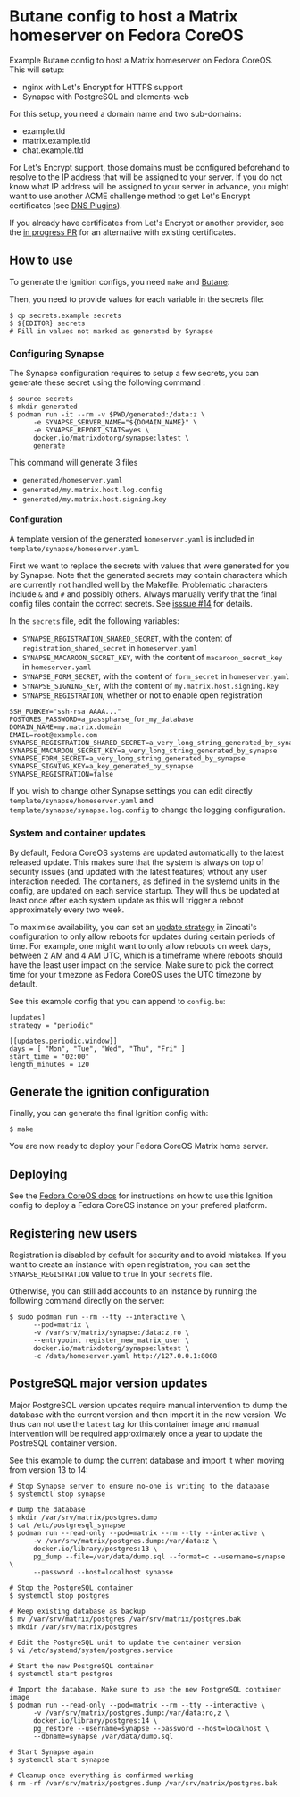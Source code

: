 # Butane config to host a Matrix homeserver on Fedora CoreOS

Example Butane config to host a Matrix homeserver on Fedora CoreOS. This will
setup:
  * nginx with Let's Encrypt for HTTPS support
  * Synapse with PostgreSQL and elements-web

For this setup, you need a domain name and two sub-domains:
  * example.tld
  * matrix.example.tld
  * chat.example.tld

For Let's Encrypt support, those domains must be configured beforehand to
resolve to the IP address that will be assigned to your server. If you do not
know what IP address will be assigned to your server in advance, you might want
to use another ACME challenge method to get Let's Encrypt certificates (see
[DNS Plugins][plugins]).

If you already have certificates from Let's Encrypt or another provider, see
the [in progress PR](https://github.com/travier/fedora-coreos-matrix/pull/10)
for an alternative with existing certificates.

## How to use

To generate the Ignition configs, you need `make` and [Butane][butane]:

Then, you need to provide values for each variable in the secrets file:

```
$ cp secrets.example secrets
$ ${EDITOR} secrets
# Fill in values not marked as generated by Synapse
```

### Configuring Synapse

The Synapse configuration requires to setup a few secrets, you can generate
these secret using the following command :

```
$ source secrets
$ mkdir generated
$ podman run -it --rm -v $PWD/generated:/data:z \
      -e SYNAPSE_SERVER_NAME="${DOMAIN_NAME}" \
      -e SYNAPSE_REPORT_STATS=yes \
      docker.io/matrixdotorg/synapse:latest \
      generate
```
This command will generate 3 files

- `generated/homeserver.yaml`
- `generated/my.matrix.host.log.config`
- `generated/my.matrix.host.signing.key`

#### Configuration

A template version of the generated `homeserver.yaml` is included in
`template/synapse/homeserver.yaml`.

First we want to replace the secrets with values that were generated for you by
Synapse.
Note that the generated secrets may contain characters which are currently not
handled well by the Makefile. Problematic characters include `&` and `#` and
possibly others. Always manually verify that the final config files contain
the correct secrets.
See [isssue #14](https://github.com/travier/fedora-coreos-matrix/issues/14)
for details.

In the `secrets` file, edit the following variables:

- `SYNAPSE_REGISTRATION_SHARED_SECRET`, with the content of
  `registration_shared_secret` in `homeserver.yaml`
- `SYNAPSE_MACAROON_SECRET_KEY`, with the content of `macaroon_secret_key` in
  `homeserver.yaml`
- `SYNAPSE_FORM_SECRET`, with the content of `form_secret` in `homeserver.yaml`
- `SYNAPSE_SIGNING_KEY`, with the content of `my.matrix.host.signing.key`
- `SYNAPSE_REGISTRATION`, whether or not to enable open registration

```
SSH_PUBKEY="ssh-rsa AAAA..."
POSTGRES_PASSWORD=a_passpharse_for_my_database
DOMAIN_NAME=my.matrix.domain
EMAIL=root@example.com
SYNAPSE_REGISTRATION_SHARED_SECRET=a_very_long_string_generated_by_synapse
SYNAPSE_MACAROON_SECRET_KEY=a_very_long_string_generated_by_synapse
SYNAPSE_FORM_SECRET=a_very_long_string_generated_by_synapse
SYNAPSE_SIGNING_KEY=a_key_generated_by_synapse
SYNAPSE_REGISTRATION=false
```

If you wish to change other Synapse settings you can edit directly
`template/synapse/homeserver.yaml` and `template/synapse/synapse.log.config` to
change the logging configuration.

### System and container updates

By default, Fedora CoreOS systems are updated automatically to the latest
released update. This makes sure that the system is always on top of security
issues (and updated with the latest features) wthout any user interaction
needed. The containers, as defined in the systemd units in the config, are
updated on each service startup. They will thus be updated at least once after
each system update as this will trigger a reboot approximately every two week.

To maximise availability, you can set an [update strategy][updates] in
Zincati's configuration to only allow reboots for updates during certain
periods of time.  For example, one might want to only allow reboots on week
days, between 2 AM and 4 AM UTC, which is a timeframe where reboots should have
the least user impact on the service. Make sure to pick the correct time for
your timezone as Fedora CoreOS uses the UTC timezone by default.

See this example config that you can append to `config.bu`:

```
[updates]
strategy = "periodic"

[[updates.periodic.window]]
days = [ "Mon", "Tue", "Wed", "Thu", "Fri" ]
start_time = "02:00"
length_minutes = 120
```

## Generate the ignition configuration

Finally, you can generate the final Ignition config with:

```
$ make
```

You are now ready to deploy your Fedora CoreOS Matrix home server.

## Deploying

See the [Fedora CoreOS docs][deploy] for instructions on how to use this
Ignition config to deploy a Fedora CoreOS instance on your prefered platform.

## Registering new users

Registration is disabled by default for security and to avoid mistakes. If you
want to create an instance with open registration, you can set the
`SYNAPSE_REGISTRATION` value to `true` in your `secrets` file.

Otherwise, you can still add accounts to an instance by running the following
command directly on the server:

```
$ sudo podman run --rm --tty --interactive \
      --pod=matrix \
      -v /var/srv/matrix/synapse:/data:z,ro \
      --entrypoint register_new_matrix_user \
      docker.io/matrixdotorg/synapse:latest \
      -c /data/homeserver.yaml http://127.0.0.1:8008
```

## PostgreSQL major version updates

Major PostgreSQL version updates require manual intervention to dump the
database with the current version and then import it in the new version. We
thus can not use the `latest` tag for this container image and manual
intervention will be required approximately once a year to update the PostreSQL
container version.

See this example to dump the current database and import it when moving from
version 13 to 14:

```
# Stop Synapse server to ensure no-one is writing to the database
$ systemctl stop synapse

# Dump the database
$ mkdir /var/srv/matrix/postgres.dump
$ cat /etc/postgresql_synapse
$ podman run --read-only --pod=matrix --rm --tty --interactive \
      -v /var/srv/matrix/postgres.dump:/var/data:z \
      docker.io/library/postgres:13 \
      pg_dump --file=/var/data/dump.sql --format=c --username=synapse \
      --password --host=localhost synapse

# Stop the PostgreSQL container
$ systemctl stop postgres

# Keep existing database as backup
$ mv /var/srv/matrix/postgres /var/srv/matrix/postgres.bak
$ mkdir /var/srv/matrix/postgres

# Edit the PostgreSQL unit to update the container version
$ vi /etc/systemd/system/postgres.service

# Start the new PostgreSQL container
$ systemctl start postgres

# Import the database. Make sure to use the new PostgreSQL container image
$ podman run --read-only --pod=matrix --rm --tty --interactive \
      -v /var/srv/matrix/postgres.dump:/var/data:ro,z \
      docker.io/library/postgres:14 \
      pg_restore --username=synapse --password --host=localhost \
      --dbname=synapse /var/data/dump.sql

# Start Synapse again
$ systemctl start synapse

# Cleanup once everything is confirmed working
$ rm -rf /var/srv/matrix/postgres.dump /var/srv/matrix/postgres.bak
```

[deploy]: https://docs.fedoraproject.org/en-US/fedora-coreos/getting-started/
[plugins]: https://certbot.eff.org/docs/using.html#dns-plugins
[updates]: https://coreos.github.io/zincati/usage/updates-strategy/#periodic-strategy
[butane]: https://coreos.github.io/butane/getting-started/#getting-butane
